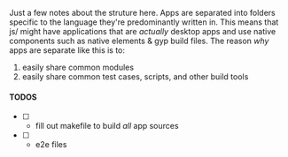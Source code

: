 Just a few notes about the struture here. Apps are separated into folders specific to the
language they're predominantly written in. This means that js/ might have applications that are *actually*
desktop apps and use native components such as native elements & gyp build files. The reason *why* apps are separate like this is to:

1. easily share common modules
2. easily share common test cases, scripts, and other build tools


#### TODOS

- [ ] - fill out makefile to build *all* app sources
- [ ] - e2e files